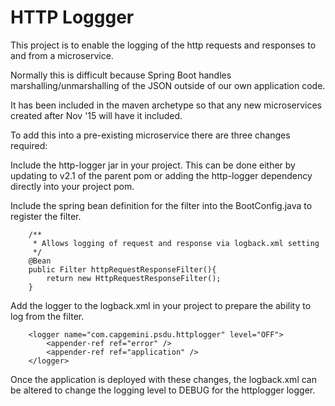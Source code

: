 # HTTP Loggger
This project is to enable the logging of the http requests and responses to and from a microservice.

Normally this is difficult because Spring Boot handles marshalling/unmarshalling of the JSON outside of our own application code.

It has been included in the maven archetype so that any new microservices created after Nov '15 will have it included.

To add this into a pre-existing microservice there are three changes required:

Include the http-logger jar in your project. This can be done either by updating to v2.1 of the parent pom or adding the http-logger dependency directly into your project pom.

Include the spring bean definition for the filter into the BootConfig.java to register the filter.

```
	/**
	 * Allows logging of request and response via logback.xml setting
	 */
	@Bean
	public Filter httpRequestResponseFilter(){
		return new HttpRequestResponseFilter();
	}
```

Add the logger to the logback.xml in your project to prepare the ability to log from the filter.

```
	<logger name="com.capgemini.psdu.httplogger" level="OFF">
		<appender-ref ref="error" />
		<appender-ref ref="application" />
	</logger>
```

Once the application is deployed with these changes, the logback.xml can be altered to change the logging level to DEBUG for the httplogger logger.